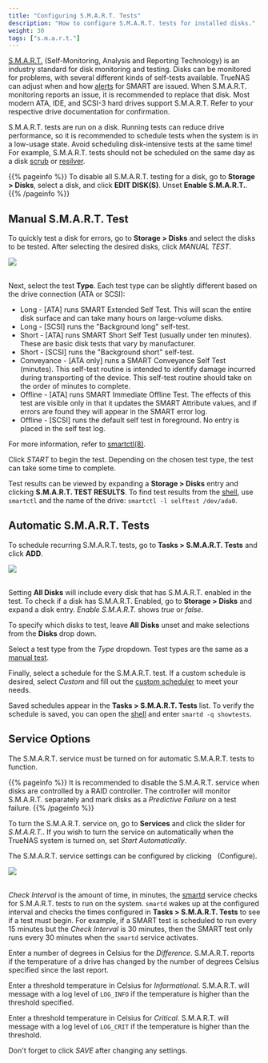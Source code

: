 ```yaml
---
title: "Configuring S.M.A.R.T. Tests"
description: "How to configure S.M.A.R.T. tests for installed disks."
weight: 30
tags: ["s.m.a.r.t."]
---
```


<a href="https://en.wikipedia.org/wiki/S.M.A.R.T.">S.M.A.R.T.</a> (Self-Monitoring, Analysis and Reporting Technology) is an industry standard for disk monitoring and testing.
Disks can be monitored for problems, with several different kinds of self-tests available.
TrueNAS can adjust when and how [alerts](/hub/initial-setup/system-alerts/) for SMART are issued.
When S.M.A.R.T. monitoring reports an issue, it is recommended to replace that disk.
Most modern ATA, IDE, and SCSI-3 hard drives support S.M.A.R.T.
Refer to your respective drive documentation for confirmation.

S.M.A.R.T. tests are run on a disk.
Running tests can reduce drive performance, so it is recommended to schedule tests when the system is in a low-usage state.
Avoid scheduling disk-intensive tests at the same time!
For example, S.M.A.R.T. tests should not be scheduled on the same day as a disk [scrub](/hub/tasks/scheduled/scrub/) or [resilver](/hub/tasks/scheduled/resilver/).

{{% pageinfo %}}
To disable all S.M.A.R.T. testing for a disk, go to **Storage > Disks**, select a disk, and click **EDIT DISK(S)**.
Unset **Enable S.M.A.R.T.**.
{{% /pageinfo %}}

## Manual S.M.A.R.T. Test

To quickly test a disk for errors, go to **Storage > Disks** and select the disks to be tested.
After selecting the desired disks, click *MANUAL TEST*.

<img src="/images/ManualSMARTTest.png">
<br><br>

Next, select the test **Type**.
Each test type can be slightly different based on the drive connection (ATA or SCSI):

* Long - [ATA] runs SMART Extended Self Test. This will scan the entire disk surface and can take many hours on large-volume disks.
* Long - [SCSI] runs the "Background long" self-test.
* Short - [ATA] runs SMART Short Self Test (usually under ten minutes). These are basic disk tests that vary by manufacturer.
* Short - [SCSI] runs the "Background short" self-test.
* Conveyance - [ATA only] runs a SMART Conveyance Self Test (minutes).
  This self-test routine is intended to identify damage incurred during transporting of the device.
  This self-test routine should take on the order of minutes to complete.
* Offline - [ATA] runs SMART Immediate Offline Test.
  The effects of this test are visible only in that it updates the SMART Attribute values, and if errors are found they will appear in the SMART error log.
* Offline - [SCSI] runs the default self test in foreground.
  No entry is placed in the self test log.

For more information, refer to <a href="https://www.smartmontools.org/browser/trunk/smartmontools/smartctl.8.in">smartctl(8)</a>.

Click *START* to begin the test.
Depending on the chosen test type, the test can take some time to complete.

Test results can be viewed by expanding a **Storage > Disks** entry and clicking **S.M.A.R.T. TEST RESULTS**.
To find test results from the [shell](/hub/tasks/administrative/gui-shell/), use `smartctl` and the name of the drive: `smartctl -l selftest /dev/ada0`.

## Automatic S.M.A.R.T. Tests

To schedule recurring S.M.A.R.T. tests, go to **Tasks > S.M.A.R.T. Tests** and click **ADD**.

<img src="/images/TasksSMARTTestAdd.png">
<br><br>

Setting **All Disks** will include every disk that has S.M.A.R.T. enabled in the test.
To check if a disk has S.M.A.R.T. Enabled, go to **Storage > Disks** and expand a disk entry.
*Enable S.M.A.R.T.* shows *true* or *false*.

To specify which disks to test, leave **All Disks** unset and make selections from the **Disks** drop down.

Select a test type from the *Type* dropdown.
Test types are the same as a [manual test](/hub/tasks/scheduled/smart/#manual-smart-test).

Finally, select a schedule for the S.M.A.R.T. test.
If a custom schedule is desired, select *Custom* and fill out the [custom scheduler](/hub/tasks/scheduled/advanced-scheduler/) to meet your needs.

Saved schedules appear in the **Tasks > S.M.A.R.T. Tests** list.
To verify the schedule is saved, you can open the [shell](/hub/tasks/administrative/gui-shell/) and enter `smartd -q showtests`.

## Service Options

The S.M.A.R.T. service must be turned on for automatic S.M.A.R.T. tests to function.

{{% pageinfo %}}
It is recommended to disable the S.M.A.R.T. service when disks are controlled by a RAID controller.
The controller will monitor S.M.A.R.T. separately and mark disks as a *Predictive Failure* on a test failure.
{{% /pageinfo %}}

To turn the S.M.A.R.T. service on, go to **Services** and click the slider for *S.M.A.R.T.*.
If you wish to turn the service on automatically when the TrueNAS system is turned on, set *Start Automatically*.

The S.M.A.R.T. service settings can be configured by clicking <i class="fas fa-pen" aria-hidden="true" title="Pen"></i>&nbsp; (Configure).

<img src="/images/ServicesSMARTConfig.png">
<br><br>

*Check Interval* is the amount of time, in minutes, the [smartd](https://www.freebsd.org/cgi/man.cgi?query=smartd) service checks for S.M.A.R.T. tests to run on the system.
`smartd` wakes up at the configured interval and checks the times configured in **Tasks > S.M.A.R.T. Tests** to see if a test must begin.
For example, if a SMART test is scheduled to run every 15 minutes but the *Check Interval* is 30 minutes, then the SMART test only runs every 30 minutes when the `smartd` service activates.

Enter a number of degrees in Celsius for the *Difference*.
S.M.A.R.T. reports if the temperature of a drive has changed by the number of degrees Celsius specified since the last report.

Enter a threshold temperature in Celsius for *Informational*.
S.M.A.R.T. will message with a log level of `LOG_INFO` if the temperature is higher than the threshold specified.

Enter a threshold temperature in Celsius for *Critical*.
S.M.A.R.T. will message with a log level of `LOG_CRIT` if the temperature is higher than the threshold.

Don't forget to click *SAVE* after changing any settings.
